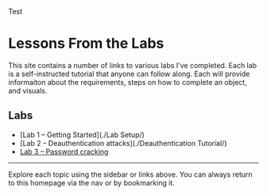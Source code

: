 Test

# Lessons From the Labs

This site contains a number of links to various labs I've completed. Each lab is a self-instructed tutorial that anyone can follow along. Each will provide informaiton about the requirements, steps on how to complete an object, and visuals.


## Labs

- [Lab 1 – Getting Started](./Lab Setup/)
- [Lab 2 – Deauthentication attacks](./Deauthentication Tutorial/)
- [Lab 3 – Password cracking](./lesson3/)

---

Explore each topic using the sidebar or links above. You can always return to this homepage via the nav or by bookmarking it.
